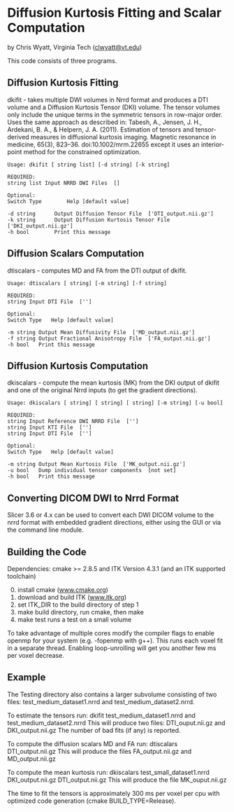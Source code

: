 Diffusion Kurtosis Fitting and Scalar Computation
==================================================
by Chris Wyatt, Virginia Tech (clwyatt@vt.edu)

This code consists of three programs.

Diffusion Kurtosis Fitting
--------------------------

dkifit - takes multiple DWI volumes in Nrrd format and produces
a DTI volume and a Diffusion Kurtosis Tensor (DKI) volume.
The tensor volumes only include the unique terms in the symmetric tensors
in row-major order. Uses the same approach as described in:
Tabesh, A., Jensen, J. H., Ardekani, B. A., & Helpern, J. A. (2011).
Estimation of tensors and tensor-derived measures in diffusional kurtosis imaging.
Magnetic resonance in medicine, 65(3), 823–36. doi:10.1002/mrm.22655
except it uses an interior-point method for the constrained optimization.

	Usage: dkifit [ string list] [-d string] [-k string]

	REQUIRED:
	string list Input NRRD DWI Files  []

	Optional:
	Switch Type        Help [default value]

	-d string      Output Diffusion Tensor File  ['DTI_output.nii.gz']
	-k string      Output Diffusion Kurtosis Tensor File  ['DKI_output.nii.gz']
	-h bool        Print this message

Diffusion Scalars Computation
-----------------------------
dtiscalars - computes MD and FA from the DTI output of dkifit.

	Usage: dtiscalars [ string] [-m string] [-f string]

	REQUIRED:
	string Input DTI File  ['']

	Optional:
	Switch Type   Help [default value]

	-m string Output Mean Diffusivity File  ['MD_output.nii.gz']
	-f string Output Fractional Anisotropy File  ['FA_output.nii.gz']
	-h bool   Print this message

Diffusion Kurtosis Computation
------------------------------
dkiscalars - compute the mean kurtosis (MK) from the DKI output of dkifit
and one of the original Nrrd inputs (to get the gradient directions).

	Usage: dkiscalars [ string] [ string] [ string] [-m string] [-u bool]

	REQUIRED:
	string Input Reference DWI NRRD File  ['']
	string Input KTI File  ['']
	string Input DTI File  ['']

	Optional:
	Switch Type   Help [default value]

	-m string Output Mean Kurtosis File  ['MK_output.nii.gz']
	-u bool   Dump individual tensor components  [not set]
	-h bool   Print this message

Converting DICOM DWI to Nrrd Format
-----------------------------------
Slicer 3.6 or 4.x can be used to convert each DWI DICOM volume to the nrrd
format with embedded gradient directions, either using the GUI
or via the command line module.

Building the Code
-----------------
Dependencies: cmake >= 2.8.5 and ITK Version 4.3.1
(and an ITK  supported toolchain)

0. install cmake (www.cmake.org)
1. download and build ITK (www.itk.org)
2. set ITK_DIR to the build directory of step 1
3. make build directory, run cmake, then make
4. make test runs a test on a small volume

To take advantage of multiple cores modify the compiler
flags to enable openmp for your system (e.g. -fopenmp with g++).
This runs each voxel fit in a separate thread. Enabling loop-unrolling
will get you another few ms per voxel decrease.

Example
-------
The Testing directory also contains a larger subvolume consisting
of two files: test_medium_dataset1.nrrd and test_medium_dataset2.nrrd.

To estimate the tensors run:
	dkifit test_medium_dataset1.nrrd and test_medium_dataset2.nrrd
This will produce two files: DTI_ouput.nii.gz and DKI_output.nii.gz
The number of bad fits (if any) is reported.

To compute the diffusion scalars MD and FA run:
	dtiscalars DTI_output.nii.gz
This will produce the files FA_output.nii.gz and MD_output.nii.gz

To compute the mean kurtosis run:
	dkiscalars test_small_dataset1.nrrd DKI_output.nii.gz DTI_output.nii.gz
This will produce the file MK_ouput.nii.gz

The time to fit the tensors is approximately 300 ms per voxel per cpu
with optimized code generation (cmake BUILD_TYPE=Release).
